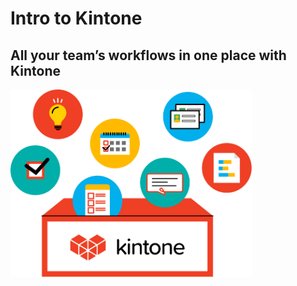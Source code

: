 # Intro to Kintone

## All your team’s workflows in one place with Kintone

<img src="https://raw.githubusercontent.com/sean-kintone/blogPosts/main/common/graphics/KintoneOverview.png" height="300">
